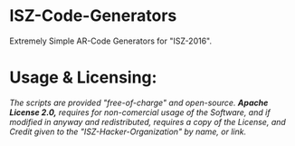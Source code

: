 # ISZ-Code-Generators
Extremely Simple AR-Code Generators for "ISZ-2016".














# Usage & Licensing:
*The scripts are provided "free-of-charge" and open-source.* ***Apache License 2.0,*** *requires for non-comercial usage of the Software, and if modified in anyway and redistributed, requires a copy of the License, and Credit given to the "ISZ-Hacker-Organization" by name, or link.*
